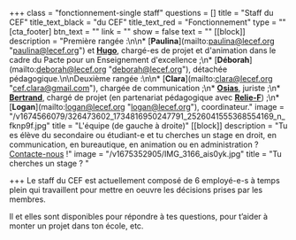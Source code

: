 +++
class = "fonctionnement-single staff"
questions = []
title = "Staff du CEF"
title_text_black = "du CEF"
title_text_red = "Fonctionnement"
type = ""
[cta_footer]
btn_text = ""
link = ""
show = false
text = ""
[[block]]
description = "Première rangée :\n\n* [**Paulina**](mailto:paulina@lecef.org \"paulina@lecef.org\") et [**Hugo**](hugo@lecef.org), chargé-es de projet et d'animation dans le cadre du Pacte pour un Enseignement d'excellence ;\n* [**Déborah**](mailto:deborah@lecef.org \"deborah@lecef.org\"), détachée pédagogique.\n\nDeuxième rangée :\n\n* [**Clara**](mailto:clara@lecef.org \"cef.clara@gmail.com\"), chargée de communication ;\n* [**Osias**](mailto:sj@lecef.org), juriste ;\n* [**Bertrand**](mailto:bertrand@lecef.org), chargé de projet (en partenariat pédagogique avec [**Relie-F**](http://relie-f.be/)) ;\n* [**Logan**](mailto:logan@lecef.org \"logan@lecef.org\"), coordinateur."
image = "/v1674566079/326473602_1734816950247791_2526041555368554169_n_fknp9f.jpg"
title = "L'équipe (de gauche à droite)"
[[block]]
description = "Tu es élève du secondaire ou étudiant-e et tu cherches un stage en droit, en communication, en bureautique, en animation ou en administration ? [Contacte-nous](/contact) !"
image = "/v1675352905/IMG_3166_ais0yk.jpg"
title = "Tu cherches un stage ? "

+++
Le staff du CEF est actuellement composé de 6 employé-e-s à temps plein qui travaillent pour mettre en oeuvre les décisions prises par les membres.

Il et elles sont disponibles pour répondre à tes questions, pour t’aider à monter un projet dans ton école, etc.